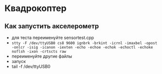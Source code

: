 # Квадрокоптер

## Как запустить акселерометр

- для теста переименуйте sensortest.cpp
- `stty -F /dev/ttyUSB0 cs8 9600 ignbrk -brkint -icrnl -imaxbel -opost -onlcr -isig -icanon -iexten -echo -echoe -echok -echoctl -echoke noflsh -ixon -crtscts raw`
- переименуйте другие файлы 
- запуск
- tail -f /dev/ttyUSB0
